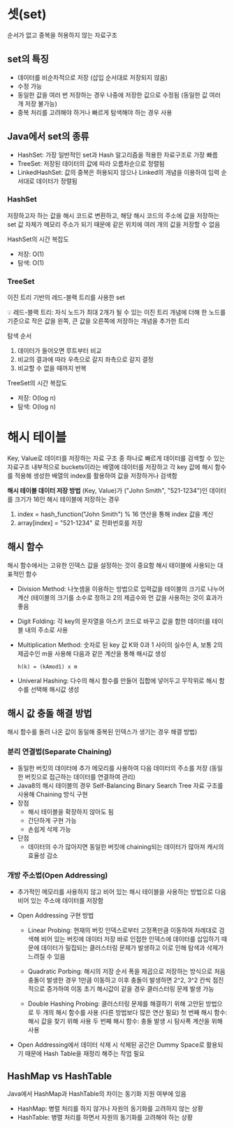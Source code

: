 # 셋(set)

순서가 없고 중복을 허용하지 않는 자료구조

## set의 특징

- 데이터를 비순차적으로 저장 (삽입 순서대로 저장되지 않음)
- 수정 가능
- 동일한 값을 여러 번 저장하는 경우 나중에 저장한 값으로 수정됨 (동일한 값 여러 개 저장 불가능)
- 중복 처리를 고려해야 하거나 빠르게 탐색해야 하는 경우 사용

## Java에서 set의 종류

- HashSet: 가장 일반적인 set과 Hash 알고리즘을 적용한 자료구조로 가장 빠름
- TreeSet: 저장된 데이터의 값에 따라 오름차순으로 정렬됨
- LinkedHashSet: 값의 중복은 허용되지 않으나 Linked의 개념을 이용하여 입력 순서대로 데이터가 정렬됨

### HashSet

저장하고자 하는 값을 해시 코드로 변환하고, 해당 해시 코드의 주소에 값을 저장하는 set
값 자체가 메모리 주소가 되기 때문에 같은 위치에 여러 개의 값을 저장할 수 없음

HashSet의 시간 복잡도
- 저장: O(1)
- 탐색: O(1)

### TreeSet
이진 트리 기반의 레드-블랙 트리를 사용한 set

<aside>
💡 레드-블랙 트리: 자식 노드가 최대 2개가 될 수 있는 이진 트리 개념에 더해 한 노드를 기준으로 작은 값을 왼쪽, 큰 값을 오른쪽에 저장하는 개념을 추가한 트리
</aside>

탐색 순서
1. 데이터가 들어오면 루트부터 비교
2. 비교의 결과에 따라 우측으로 갈지 좌측으로 갈지 결정
3. 비교할 수 없을 때까지 반복

TreeSet의 시간 복잡도
- 저장: O(log n)
- 탐색: O(log n)

# 해시 테이블

Key, Value로 데이터를 저장하는 자료 구조 중 하나로 빠르게 데이터를 검색할 수 있는 자료구조
내부적으로 buckets이라는 배열에 데이터를 저장하고 각 key 값에 해시 함수를 적용해 생성한 배열의 index를 활용하여 값을 저장하거나 검색함

**해시 테이블 데이터 저장 방법**
(Key, Value)가 ("John Smith", "521-1234")인 데이터를 크기가 16인 해시 테이블에 저장하는 경우

1. index = hash_function("John Smith") % 16 연산을 통해 index 값을 계산
2. array[index] = "521-1234" 로 전화번호를 저장

## 해시 함수

해시 함수에서는 고유한 인덱스 값을 설정하는 것이 중요함
해시 테이블에 사용되는 대표적인 함수

- Division Method: 나눗셈을 이용하는 방법으로 입력값을 테이블의 크기로 나누어 계산 (테이블의 크기를 소수로 정하고 2의 제곱수와 먼 값을 사용하는 것이 효과가 좋음
- Digit Folding: 각 key의 문자열을 아스키 코드로 바꾸고 값을 합한 데이터를 테이블 내의 주소로 사용
- Multiplication Method: 숫자로 된 key 값 K와 0과 1 사이의 실수인 A, 보통 2의 제곱수인 m을 사용해 다음과 같은 계산을 통해 해시값 생성
    
    `h(k) = (kAmod1) x m`
    
- Univeral Hashing: 다수의 해시 함수를 만들어 집합에 넣어두고 무작위로 해시 함수를 선택해 해시값 생성

## 해시 값 충돌 해결 방법

해시 함수를 돌려 나온 값이 동일해 중복된 인덱스가 생기는 경우 해결 방법)

### 분리 연결법(Separate Chaining)

- 동일한 버킷의 데이터에 추가 메모리를 사용하여 다음 데이터의 주소를 저장 (동일한 버킷으로 접근하는 데이터를 연결하여 관리)
- Java8의 해시 테이블의 경우 Self-Balancing Binary Search Tree 자료 구조를 사용해 Chaining 방식 구현
- 장점
    - 해시 테이블을 확장하지 않아도 됨
    - 간단하게 구현 가능
    - 손쉽게 삭제 가능
- 단점
    - 데이터의 수가 많아지면 동일한 버킷에 chaining되는 데이터가 많아져 캐시의 효율성 감소
    
### 개방 주소법(Open Addressing)

- 추가적인 메모리를 사용하지 않고 비어 있는 해시 테이블을 사용하는 방법으로 다음 비어 있는 주소에 데이터를 저장함
- Open Addressing 구현 방법
    - Linear Probing: 현재의 버킷 인덱스로부터 고정폭만큼 이동하여 차례대로 검색해 비어 있는 버킷에 데이터 저장
        바로 인접한 인덱스에 데이터를 삽입하기 때문에 데이터가 밀집되는 클러스터링 문제가 발생하고 이로 인해 탐색과 삭제가 느려질 수 있음
        
    - Quadratic Porbing: 해시의 저장 순서 폭을 제곱으로 저장하는 방식으로 처음 충돌이 발생한 경우 1만큼 이동하고 이후 충돌이 발생하면 2^2, 3^2 칸씩 점진적으로 증가하여 이동
        초기 해시값이 같을 경우 클러스터링 문제 발생 가능

    - Double Hashing Probing: 클러스터링 문제를 해결하기 위해 고안된 방법으로 두 개의 해시 함수를 사용 (다른 방법보다 많은 연산 필요)
        첫 번째 해시 함수: 해시 값을 찾기 위해 사용
        두 번째 해시 함수: 충돌 발생 시 탐사폭 계산을 위해 사용
        
- Open Addressing에서 데이터 삭제 시 삭제된 공간은 Dummy Space로 활용되기 때문에 Hash Table을 재정리 해주는 작업 필요

## HashMap vs HashTable

Java에서 HashMap과 HashTable의 차이는 동기화 지원 여부에 있음

- HashMap: 병렬 처리를 하지 않거나 자원의 동기화를 고려하지 않는 상황
- HashTable: 병렬 처리를 하면서 자원의 동기화를 고려해야 하는 상황
